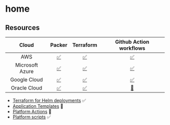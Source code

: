 # home

## Resources

| Cloud | Packer | Terraform | Github Action workflows |
| :--:  | :--:   | :--:      | :--:                    |
| AWS   | [:white_check_mark:](https://github.com/clicktruck/aws-packer) | [:white_check_mark:](https://github.com/clicktruck/aws-terraform) | [:white_check_mark:](https://github.com/clicktruck/aws-actions/actions) |
| Microsoft Azure | [:white_check_mark:](https://github.com/clicktruck/azure-packer) | [:white_check_mark:](https://github.com/clicktruck/azure-terraform) | [:white_check_mark:](https://github.com/clicktruck/azure-actions/actions) |
| Google Cloud  | [:white_check_mark:](https://github.com/clicktruck/google-packer) | [:white_check_mark:](https://github.com/clicktruck/google-terraform) | [:white_check_mark:](https://github.com/clicktruck/google-actions/actions) |
| Oracle Cloud | [:white_check_mark:](https://github.com/clicktruck/oracle-packer) | [:white_check_mark:](https://github.com/clicktruck/oracle-terraform) | [:construction:](https://github.com/clicktruck/oracle-actions/actions) |

* [Terraform for Helm deployments](https://github.com/clicktruck/k8s-terraform) :white_check_mark:
* [Application Templates](https://github.com/clicktruck/application-templates) :construction:
* [Platform Actions](https://github.com/clicktruck/platform-actions) :construction:
* [Platform scripts](https://github.com/clicktruck/scripts) :white_check_mark:
